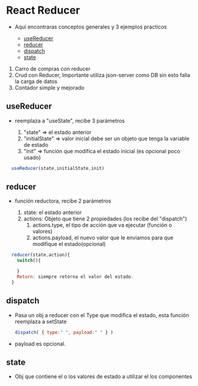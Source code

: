 # React Reducer

- Aqui encontraras conceptos generales y  3 ejemplos practicos

  - [useReducer](#usereducer)
  - [reducer](#reducer)
  - [dispatch](#dispatch)
  - [state](#state)

1. Carro de compras con reducer
2. Crud con Reducer, Importante utiliza json-server como DB sin esto falla la carga de datos
3. Contador simple y mejorado
  
## useReducer

- reemplaza a "useState", recibe 3 parámetros

  1. "state" => el estado anterior
  2. "initialState" => valor inicial debe ser un objeto que tenga la variable de estado
  3. "init" => función que modifica el estado inicial (es opcional poco usado)

~~~ js
  useReducer(state,initialState,init)
~~~

## reducer

- función reductora, recibe 2 parámetros

  1. state: el estado anterior
  2. actions: Objeto que tiene 2 propiedades (los recibe del "dispatch")
     1. actions.type, el tipo de acción que va ejecutar (función o valores)
     2. actions.payload, el nuevo valor que le enviamos para que modifique el estado(opcional)

~~~ js
  reducer(state,action){
    switch(){

    }
    Return: siempre retorna el valor del estado.
  }

~~~


## dispatch

- Pasa un obj a reducer con el Type que modifica el estado, esta función reemplaza a setState

  ~~~ js
  dispatch( { type:" ", payload:" " } )
  ~~~

- payload es opcional.

## state

- Obj que contiene el o los valores de estado a utilizar el los componentes

